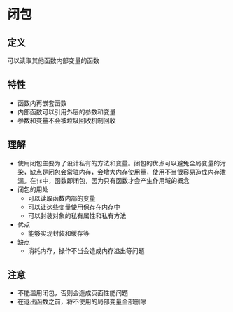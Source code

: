 # 闭包

## 定义

可以读取其他函数内部变量的函数

## 特性

- 函数内再嵌套函数
- 内部函数可以引用外层的参数和变量
- 参数和变量不会被垃圾回收机制回收

## 理解

- 使用闭包主要为了设计私有的方法和变量。闭包的优点可以避免全局变量的污染，缺点是闭包会常驻内存，会增大内存使用量，使用不当很容易造成内存泄漏。在`js`中，函数即闭包，因为只有函数才会产生作用域的概念
- 闭包的用处
  - 可以读取函数内部的变量
  - 可以让这些变量使用保存在内存中
  - 可以封装对象的私有属性和私有方法
- 优点
  - 能够实现封装和缓存等
- 缺点
  - 消耗内存，操作不当会造成内存溢出等问题

## 注意

- 不能滥用闭包，否则会造成页面性能问题
- 在退出函数之前，将不使用的局部变量全部删除
